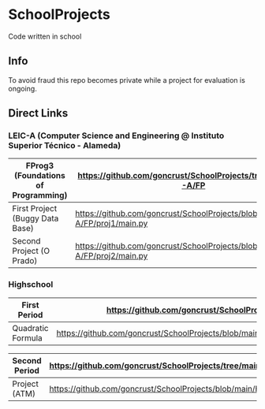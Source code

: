 # SchoolProjects

Code written in school

## Info

To avoid fraud this repo becomes private while a project for evaluation is ongoing.

## Direct Links

### LEIC-A (Computer Science and Engineering @ Instituto Superior Técnico - Alameda)

| FProg3 (Foundations of Programming) | https://github.com/goncrust/SchoolProjects/tree/main/LEIC-A/FP               |
|-------------------------------------|------------------------------------------------------------------------------|
| First Project (Buggy Data Base)     | https://github.com/goncrust/SchoolProjects/blob/main/LEIC-A/FP/proj1/main.py |
| Second Project (O Prado)            | https://github.com/goncrust/SchoolProjects/blob/main/LEIC-A/FP/proj2/main.py |

### Highschool

| First Period      | https://github.com/goncrust/SchoolProjects/tree/main/HighSchool/FirstPeriod                             |
|-------------------|---------------------------------------------------------------------------------------------------------|
| Quadratic Formula | https://github.com/goncrust/SchoolProjects/blob/main/HighSchool/formularesolvente/formula_resolvente.py |

| Second Period | https://github.com/goncrust/SchoolProjects/tree/main/HighSchool/SecondPeriod |
|---------------|------------------------------------------------------------------------------|
| Project (ATM) | https://github.com/goncrust/SchoolProjects/blob/main/HighSchool/MB/mb.c      |
